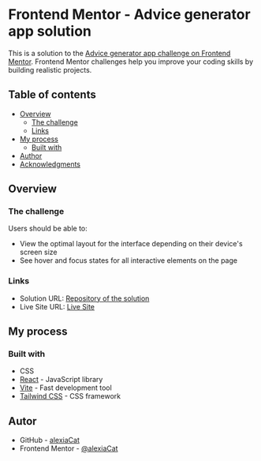 # Frontend Mentor - Advice generator app solution

This is a solution to the [Advice generator app challenge on Frontend Mentor](https://www.frontendmentor.io/challenges/advice-generator-app-QdUG-13db). Frontend Mentor challenges help you improve your coding skills by building realistic projects.


## Table of contents

- [Overview](#overview)
  - [The challenge](#the-challenge)
  - [Links](#links)
- [My process](#my-process)
  - [Built with](#built-with)
- [Author](#author)
- [Acknowledgments](#acknowledgments)

## Overview

### The challenge

Users should be able to:

- View the optimal layout for the interface depending on their device's screen size
- See hover and focus states for all interactive elements on the page


### Links

- Solution URL: [Repository of the solution](https://github.com/alexiaCat/advice-generator-app)
- Live Site URL: [Live Site](https://alexiacat.github.io/advice-generator-app/)

## My process

### Built with

- CSS
- [React](https://reactjs.org/) - JavaScript library
- [Vite](https://vitejs.dev/) - Fast development tool
- [Tailwind CSS](https://tailwindcss.com/) - CSS framework

## Autor

- GitHub - [alexiaCat](https://github.com/alexiaCat)
- Frontend Mentor - [@alexiaCat](https://www.frontendmentor.io/profile/alexiaCat)